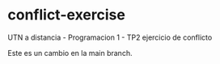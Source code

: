 # conflict-exercise
UTN a distancia - Programacion 1 - TP2 ejercicio de conflicto

Este es un cambio en la main branch.